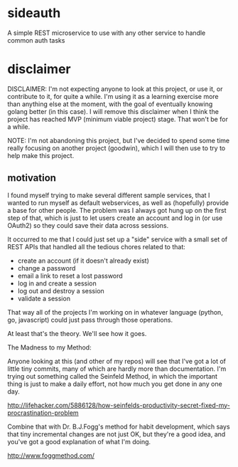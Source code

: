 # sideauth
A simple REST microservice to use with any other service to handle common auth tasks

# disclaimer
DISCLAIMER: I'm not expecting anyone to look at this project, or use it, or contribute to it, for
quite a while. I'm using it as a learning exercise more than anything else at the moment, with the
goal of eventually knowing golang better (in this case). I will remove this disclaimer when
I think the project has reached MVP (minimum viable project) stage. That won't be for a while.

NOTE: I'm not abandoning this project, but I've decided to spend some time really focusing on
another project (goodwin), which I will then use to try to help make this project.

## motivation
I found myself trying to make several different sample services, that I wanted
to run myself as default webservices, as well as (hopefully) provide a base for
other people. The problem was I always got hung up on the first step of that,
which is just to let users create an account and log in (or use OAuth2) so they
could save their data across sessions.

It occurred to me that I could just set up a "side" service with a small set of
REST APIs that handled all the tedious chores related to that:
 - create an account (if it doesn't already exist)
 - change a password
 - email a link to reset a lost password
 - log in and create a session
 - log out and destroy a session
 - validate a session

That way all of the projects I'm working on in whatever language (python, go,
javascript) could just pass through those operations.

At least that's the theory. We'll see how it goes.

The Madness to my Method:

Anyone looking at this (and other of my repos) will see that I've got a lot of little tiny
commits, many of which are hardly more than documentation. I'm trying out something called
the Seinfeld Method, in which the important thing is just to make a daily effort, not
how much you get done in any one day.

http://lifehacker.com/5886128/how-seinfelds-productivity-secret-fixed-my-procrastination-problem

Combine that with Dr. B.J.Fogg's method for habit development, which says that tiny
incremental changes are not just OK, but they're a good idea, and you've got a good
explanation of what I'm doing.

http://www.foggmethod.com/
